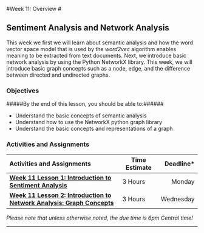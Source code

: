 #Week 11: Overview #

## Sentiment Analysis and Network Analysis ##

This week we first we will learn about  semantic analysis and how the word vector space model that is used by the _word2vec_ algorithm enables meaning to be extracted from text documents. Next, we introduce basic network analysis by using the Python NetworkX library. This week, we will introduce basic graph concepts such as a node, edge, and the difference between directed and undirected graphs.

### Objectives ###


#####By the end of this lesson, you should be able to:######

- Understand the basic concepts of semantic analysis
- Understand how to use the NetworkX python graph library
- Understand the basic concepts and representations of a graph

### Activities and Assignments ###

|Activities and Assignments | Time Estimate | Deadline* | 
|:------| -----|---------:|
|**[Week 11 Lesson 1: Introduction to Sentiment Analysis](lesson1.md)**| 3 Hours | Monday|
|**[Week 11 Lesson 2: Introduction to Network Analysis: Graph Concepts](lesson2.md)**| 3 Hours |Wednesday|

*Please note that unless otherwise noted, the due time is 6pm Central time!*

----------